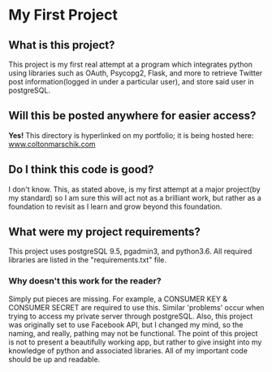 # My First Project

## What is this project?
This project is my first real attempt at a program which integrates python 
using libraries such as OAuth, Psycopg2, Flask, and more to retrieve Twitter 
post information(logged in under a particular user), and store said user in 
postgreSQL.

## Will this be posted anywhere for easier access?
**Yes!** This directory is hyperlinked on my portfolio; it is being hosted here: www.coltonmarschik.com

## Do I think this code is good?
I don't know. This, as stated above, is my first attempt at a major project(by 
my standard) so I am sure this will act not as a brilliant work, but rather as a foundation to revisit as I learn and grow beyond this foundation.

## What were my project requirements?
This project uses postgreSQL 9.5, pgadmin3, and python3.6. All required
libraries are listed in the "requirements.txt" file.

### Why doesn't this work for the reader?
Simply put pieces are missing. For example, a CONSUMER KEY & CONSUMER SECRET are required to use this. Similar 'problems' occur when trying to access my private server through postgreSQL. Also, this project was originally set to use Facebook API, but I changed my mind, so the naming, and really, pathing may not be 
functional. The point of this project is not to present a beautifully working app, but rather to give insight into my knowledge of python and associated libraries. All of my important code should be up and readable.
